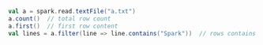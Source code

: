 

```scala
val a = spark.read.textFile("a.txt")
a.count()  // total row count
a.first()  // first row content
val lines = a.filter(line => line.contains("Spark"))  // rows contains keywords
```


<!--stackedit_data:
eyJoaXN0b3J5IjpbMjAxMzMwMTUwMywxMDM0NDU4MjAyLC05OD
EzMTM2NjBdfQ==
-->